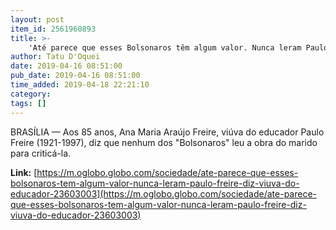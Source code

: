 ```yaml
---
layout: post
item_id: 2561960893
title: >-
    'Até parece que esses Bolsonaros têm algum valor. Nunca leram Paulo Freire', diz viúva do educador
author: Tatu D'Oquei
date: 2019-04-16 08:51:00
pub_date: 2019-04-16 08:51:00
time_added: 2019-04-18 22:21:10
category: 
tags: []
---
```


BRASÍLIA — Aos 85 anos, Ana Maria Araújo Freire, viúva do educador Paulo Freire (1921-1997), diz que nenhum dos "Bolsonaros" leu a obra do marido para criticá-la.

**Link:** [https://m.oglobo.globo.com/sociedade/ate-parece-que-esses-bolsonaros-tem-algum-valor-nunca-leram-paulo-freire-diz-viuva-do-educador-23603003](https://m.oglobo.globo.com/sociedade/ate-parece-que-esses-bolsonaros-tem-algum-valor-nunca-leram-paulo-freire-diz-viuva-do-educador-23603003)

